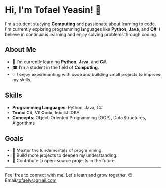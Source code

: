 # Hi, I'm Tofael Yeasin! 👋

I'm a student studying **Computing** and passionate about learning to code. I'm currently exploring programming languages like **Python**, **Java**, and **C#**. I believe in continuous learning and enjoy solving problems through coding.

## About Me
- 🌱 I’m currently learning **Python**, **Java**, and **C#**.
- 🎓 I’m a student in the field of **Computing**.
- 💡 I enjoy experimenting with code and building small projects to improve my skills.

## Skills
- **Programming Languages**: Python, Java, C#
- **Tools**: Git, VS Code, IntelliJ IDEA
- **Concepts**: Object-Oriented Programming (OOP), Data Structures, Algorithms

## Goals
- 🎯 Master the fundamentals of programming.
- 🚀 Build more projects to deepen my understanding.
- 🌟 Contribute to open-source projects in the future.

---

Feel free to connect with me! Let's learn and grow together. 😊
Email:tofaely@gmail.com
